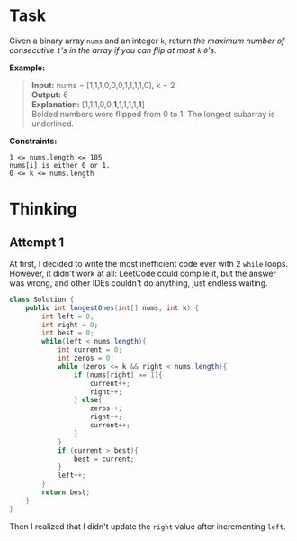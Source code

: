 # Task
Given a binary array `nums` and an integer `k`, return *the maximum number of consecutive `1`'s in the array if you can flip at most `k` `0`'s.*

**Example:**
> **Input:** nums = [1,1,1,0,0,0,1,1,1,1,0], k = 2\
**Output:** 6\
**Explanation:** [1,1,1,0,0,**1**,1,1,1,1,**1**]\
Bolded numbers were flipped from 0 to 1. The longest subarray is underlined.
>
**Constraints:**

`1 <= nums.length <= 105`\
    `nums[i] is either 0 or 1.`\
    `0 <= k <= nums.length`
# Thinking
## Attempt 1
At first, I decided to write the most inefficient code ever with 2 `while` loops. However, it didn't work at all: LeetCode could compile it, but the answer was wrong, and other IDEs couldn't do anything, just endless waiting.
```java
class Solution {
    public int longestOnes(int[] nums, int k) {
        int left = 0;
        int right = 0;
        int best = 0;
        while(left < nums.length){
            int current = 0;
            int zeros = 0;
            while (zeros <= k && right < nums.length){
                if (nums[right] == 1){
                    current++;
                    right++;
                } else{
                    zeros++;
                    right++;
                    current++;
                }
            }
            if (current > best){
                best = current;
            }
            left++;
        }
        return best;
    }
}
```
Then I realized that I didn't update the `right` value after incrementing `left`.
